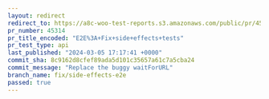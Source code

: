 ```yaml
---
layout: redirect
redirect_to: https://a8c-woo-test-reports.s3.amazonaws.com/public/pr/45314/api/index.html
pr_number: 45314
pr_title_encoded: "E2E%3A+Fix+side+effects+tests"
pr_test_type: api
last_published: "2024-03-05 17:17:41 +0000"
commit_sha: 8c9162d8cfef89ada5d101c35657a61c7a5cba24
commit_message: "Replace the buggy waitForURL"
branch_name: fix/side-effects-e2e
passed: true
---
```

